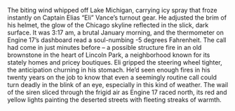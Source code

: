 The biting wind whipped off Lake Michigan, carrying icy spray that froze instantly on Captain Elias “Eli” Vance’s turnout gear. He adjusted the brim of his helmet, the glow of the Chicago skyline reflected in the slick, dark surface.  It was 3:17 am, a brutal January morning, and the thermometer on Engine 17’s dashboard read a soul-numbing -5 degrees Fahrenheit.  The call had come in just minutes before – a possible structure fire in an old brownstone in the heart of Lincoln Park, a neighborhood known for its stately homes and pricey boutiques. Eli gripped the steering wheel tighter, the anticipation churning in his stomach.  He’d seen enough fires in his twenty years on the job to know that even a seemingly routine call could turn deadly in the blink of an eye, especially in this kind of weather.  The wail of the siren sliced through the frigid air as Engine 17 raced north, its red and yellow lights painting the deserted streets with fleeting streaks of warmth.
